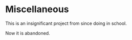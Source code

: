 # Miscellaneous

This is an insignificant project from since doing in school.

Now it is abandoned.
